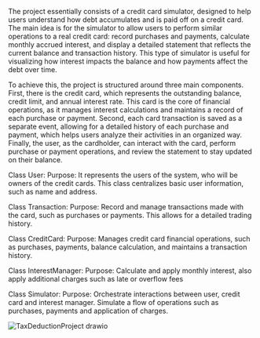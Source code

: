 The project essentially consists of a credit card simulator, designed to help users understand how debt accumulates and is paid off on a credit card. The main idea is for the simulator to allow users to perform similar operations to a real credit card: record purchases and payments, calculate monthly accrued interest, and display a detailed statement that reflects the current balance and transaction history. This type of simulator is useful for visualizing how interest impacts the balance and how payments affect the debt over time.

To achieve this, the project is structured around three main components. First, there is the credit card, which represents the outstanding balance, credit limit, and annual interest rate. This card is the core of financial operations, as it manages interest calculations and maintains a record of each purchase or payment. Second, each card transaction is saved as a separate event, allowing for a detailed history of each purchase and payment, which helps users analyze their activities in an organized way. Finally, the user, as the cardholder, can interact with the card, perform purchase or payment operations, and review the statement to stay updated on their balance. 

Class User: 
Purpose:
It represents the users of the system, who will be owners of the credit cards. This class centralizes basic user information, such as name and address. 

Class Transaction: 
Purpose:
Record and manage transactions made with the card, such as purchases or payments. This allows for a detailed trading history.

Class CreditCard: 
Purpose:
Manages credit card financial operations, such as purchases, payments, balance calculation, and maintains a transaction history.

Class InterestManager:
Purpose:
Calculate and apply monthly interest, also apply additional charges such as late or overflow fees

Class Simulator:
Purpose:
Orchestrate interactions between user, credit card and interest manager. Simulate a flow of operations such as purchases, payments and application of charges.

![TaxDeductionProject drawio](https://github.com/user-attachments/assets/ad7212ff-7857-457c-9c61-a3e60c367c0a)

